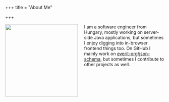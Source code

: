 +++
title = "About Me"

+++

<img src="https://avatars2.githubusercontent.com/u/273158?v=3&s=460" width="230" height="230" align="left" />

<p style="margin-left: 250px; display: block">
I am a software engineer from Hungary, mostly working on server-side Java applications, but sometimes I enjoy digging
into in-browser frontend things too. On GitHub I mainly work on
<a href="https://github.com/everit-org/json-schema">everit-org/json-schema</a>, but sometimes I contribute to other
projects as well.
</p>
